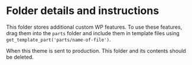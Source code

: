 # Folder details and instructions

This folder stores additional custom WP features. To use these features, drag them into the `parts` folder and include them in template files using `get_template_part('parts/name-of-file')`.

When this theme is sent to production. This folder and its contents should be deleted.